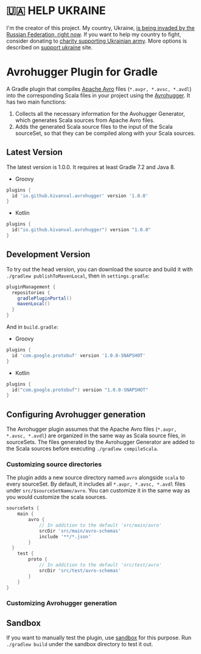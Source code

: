 # 🇺🇦 HELP UKRAINE

I'm the creator of this project.
My country, Ukraine, [is being invaded by the Russian Federation, right now](https://war.ukraine.ua). If you want to help my country to fight, consider donating to [charity supporting Ukrainian army](https://www.comebackalive.in.ua/). More options is described on [support ukraine](https://supportukrainenow.org/) site.

# Avrohugger Plugin for Gradle

A Gradle plugin that compiles [Apache Avro](https://avro.apache.org/docs/1.11.1/) files (```*.avpr, *.avsc, *.avdl```) 
into the corresponding Scala files in your project using the [Avrohugger](https://github.com/julianpeeters/avrohugger).
It has two main functions:
1. Collects all the necessary information for the Avohugger Generator, which generates Scala sources from Apache Avro files.
2. Adds the generated Scala source files to the input of the Scala sourceSet, so that they can be compiled along with your Scala sources.

## Latest Version

The latest version is 1.0.0. It requires at least Gradle 7.2 and Java 8.
- Groovy
```groovy
plugins {
  id 'io.github.kivanval.avrohugger' version '1.0.0'
}
```
- Kotlin
```kotlin
plugins {
  id("io.github.kivanval.avrohugger") version "1.0.0"
}
```

## Development Version

To try out the head version, you can download the source and build it with ```./gradlew publishToMavenLocal```, then in ```settings.gradle```:
```groovy
pluginManagement {
  repositories {
    gradlePluginPortal()
    mavenLocal()
  }
}
```
And in ```build.gradle```:
- Groovy
```groovy
plugins {
  id 'com.google.protobuf' version '1.0.0-SNAPSHOT'
}
```
- Kotlin
```kotlin
plugins {
  id("com.google.protobuf") version "1.0.0-SNAPSHOT"
}
```

## Configuring Avrohugger generation

The Avrohugger plugin assumes that the Apache Avro files (```*.avpr, *.avsc, *.avdl```) 
are organized in the same way as Scala source files, in sourceSets. 
The files generated by the Avrohugger Generator are added to the Scala sources 
before executing ```./gradlew compileScala```.

### Customizing source directories

The plugin adds a new source directory named ```avro``` alongside ```scala``` to every sourceSet. 
By default, it includes all ```*.avpr, *.avsc, *.avdl``` files under ```src/$sourceSetName/avro```. 
You can customize it in the same way as you would customize the scala sources.
```groovy
sourceSets {
    main {
        avro {
            // In addition to the default 'src/main/avro'
            srcDir 'src/main/avro-schemas'
            include '**/*.json'
        }
  }
    test {
        proto {
            // In addition to the default 'src/test/avro'
            srcDir 'src/test/avro-schemas'
        }
    }
}
```

### Customizing Avrohugger generation


## Sandbox

If you want to manually test the plugin, 
use [sandbox](https://github.com/kivanval/gradle-avrohugger/tree/develop/sandbox) for this purpose.
Run ```./gradlew build``` under the sandbox directory to test it out.
